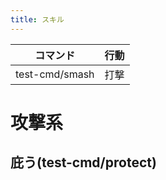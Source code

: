 ```yaml
---
title: スキル
---
```


| コマンド       | 行動 |
| -------------- | ---- |
| test-cmd/smash | 打撃 |

# 攻撃系

## 庇う(test-cmd/protect)

<CardProfile command="test-cmd/protect" />
